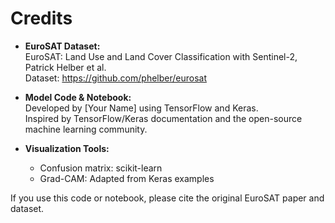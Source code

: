 # Credits

- **EuroSAT Dataset:**  
  EuroSAT: Land Use and Land Cover Classification with Sentinel-2, Patrick Helber et al.  
  Dataset: https://github.com/phelber/eurosat

- **Model Code & Notebook:**  
  Developed by [Your Name] using TensorFlow and Keras.  
  Inspired by TensorFlow/Keras documentation and the open-source machine learning community.

- **Visualization Tools:**  
  - Confusion matrix: scikit-learn
  - Grad-CAM: Adapted from Keras examples

If you use this code or notebook, please cite the original EuroSAT paper and dataset.